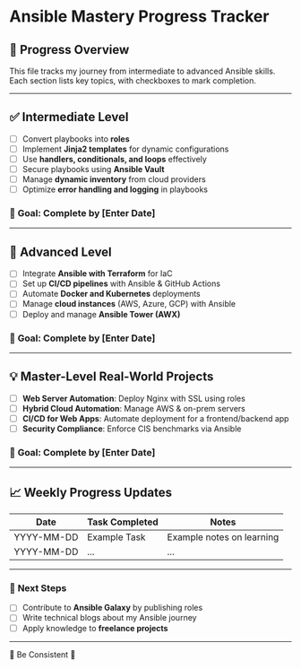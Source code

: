 # Ansible Mastery Progress Tracker

## 📌 **Progress Overview**
This file tracks my journey from intermediate to advanced Ansible skills. Each section lists key topics, with checkboxes to mark completion.

---

## ✅ **Intermediate Level**

- [ ] Convert playbooks into **roles**
- [ ] Implement **Jinja2 templates** for dynamic configurations
- [ ] Use **handlers, conditionals, and loops** effectively
- [ ] Secure playbooks using **Ansible Vault**
- [ ] Manage **dynamic inventory** from cloud providers
- [ ] Optimize **error handling and logging** in playbooks

### 📅 **Goal:** Complete by [Enter Date]

---

## 🚀 **Advanced Level**

- [ ] Integrate **Ansible with Terraform** for IaC
- [ ] Set up **CI/CD pipelines** with Ansible & GitHub Actions
- [ ] Automate **Docker and Kubernetes** deployments
- [ ] Manage **cloud instances** (AWS, Azure, GCP) with Ansible
- [ ] Deploy and manage **Ansible Tower (AWX)**

### 📅 **Goal:** Complete by [Enter Date]

---

## 💡 **Master-Level Real-World Projects**

- [ ] **Web Server Automation**: Deploy Nginx with SSL using roles
- [ ] **Hybrid Cloud Automation**: Manage AWS & on-prem servers
- [ ] **CI/CD for Web Apps**: Automate deployment for a frontend/backend app
- [ ] **Security Compliance**: Enforce CIS benchmarks via Ansible

### 📅 **Goal:** Complete by [Enter Date]

---

## 📈 **Weekly Progress Updates**

| Date        | Task Completed | Notes |
|------------|---------------|-------|
| YYYY-MM-DD | Example Task  | Example notes on learning |
| YYYY-MM-DD | ...           | ...   |

---

### 🔄 **Next Steps**
- [ ] Contribute to **Ansible Galaxy** by publishing roles
- [ ] Write technical blogs about my Ansible journey
- [ ] Apply knowledge to **freelance projects**

---

🔹 Be Consistent 🚀

